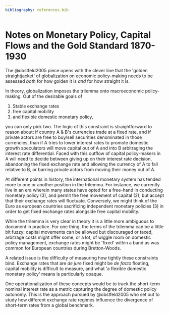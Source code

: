 ```yaml
---
bibliography: references.bib
---
```


# Notes on Monetary Policy, Capital Flows and the Gold Standard 1870-1930

The @obstfeld2005 piece opens with the clever line that the 'golden straightjacket' of globalization on economic policy-making needs to be assessed *both* for how golden it is *and* for how straight it is.

In theory, globalization imposes the trilemma onto macroeconomic policy-making. Out of the desirable goals of

1.  Stable exchange rates
2.  free capital mobility
3.  and flexible domestic monetary policy,

you can only pick two. The logic of this constraint is straightforward to reason about: if country A & B's currencies trade at a fixed rate, and if private actors are free to buy/sell securities denominated in those currencies, than if A tries to lower interest rates to promote domestic growth speculators will move capital out of A and into B arbitraging the interest rate differential. Faced with this outflow of capital policy-makers in A will need to decide between giving up on their interest rate decision, abandoning the fixed exchange rate and allowing the currency of A to fall relative to B, or barring private actors from moving their money out of A.

At different points in history, the international monetary system has tended more to one or another position in the trilemma. For instance, we currently live in an era wherein many states have opted for a free-hand in conducting monetary policy (3), and permit the free movement of capital (2), but accept that their exchange rates will fluctuate. Conversely, we might think of the Euro as european countries sacrificing independent monetary policies (3) in order to get fixed exchange rates alongside free capital mobility.

While the trilemma is very clear in theory it is a little more ambiguous to document in practice. For one thing, the terms of the trilemma can be a little bit fuzzy: capital movements can be allowed but discouraged or taxed, arbitrage costs might offer some, or a lot, of wiggle room on domestic policy management, exchange rates might be 'fixed' within a band as was common for European countries during Bretton-Woods.

A related issue is the difficulty of measuring how tightly these constraints bind. Exchange rates that are *de jure* fixed might be *de facto* floating, capital mobility is difficult to measure, and what 'a flexible domestic monetary policy' means is particularly opaque.

One operationalization of these concepts would be to track the short-term nominal interest rate as a metric capturing the degree of domestic policy autonomy. This is the approach pursued by @obstfeld2005 who set out to study how different exchange rate regimes influence the divergence of short-term rates from a global benchmark.
